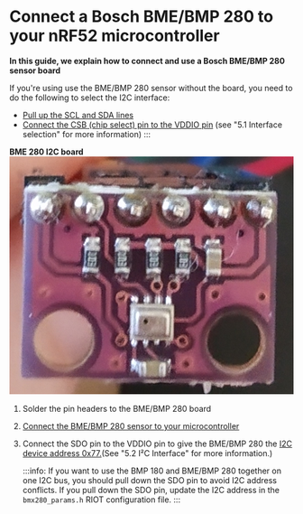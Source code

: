 # Connect a Bosch BME/BMP 280 to your nRF52 microcontroller

**In this guide, we explain how to connect and use a Bosch BME/BMP 280 sensor board**

If you're using use the BME/BMP 280 sensor without the board, you need to do the following to select the I2C interface:
- [Pull up the SCL and SDA lines](https://electronics.stackexchange.com/a/1852/201179)
- [Connect the CSB (chip select) pin to the VDDIO pin](https://ae-bst.resource.bosch.com/media/_tech/media/datasheets/BST-BMP280-DS001.pdf)
 (see "5.1 Interface selection" for more information)
:::

**BME 280 I2C board**
![BME 280 I2C board](../images/BME280_board.png)

1. Solder the pin headers to the BME/BMP 280 board

2. [Connect the BME/BMP 280 sensor to your microcontroller](connect-a-I2C-sensor.md)

3. Connect the SDO pin to the VDDIO pin to give the BME/BMP 280 the [I2C device address 0x77.](https://ae-bst.resource.bosch.com/media/_tech/media/datasheets/BST-BMP280-DS001.pdf)(See "5.2 I²C Interface" for more information.)

    :::info:
    If you want to use the BMP 180 and BME/BMP 280 together on one I2C bus, 
    you should pull down the SDO pin to avoid I2C address conflicts.
    If you pull down the SDO pin, update the I2C address in the `bmx280_params.h` RIOT configuration file.
    :::


